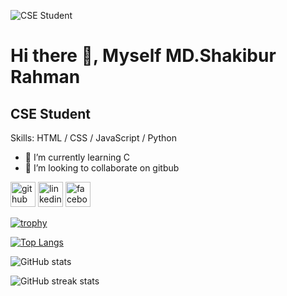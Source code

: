 ![CSE Student](https://media.licdn.com/dms/image/v2/D4E16AQEH1olRWUvthA/profile-displaybackgroundimage-shrink_350_1400/B4EZYGsU5kGgAY-/0/1743869008346?e=1749081600&v=beta&t=DDdou2eHsxy5gfrpTW_M8_b29ETrXrwZcg6mmRMiOfs)

# Hi there 👋, Myself MD.Shakibur Rahman
## CSE Student

Skills: HTML / CSS / JavaScript / Python

- 🌱 I’m currently learning C 
- 👯 I’m looking to collaborate on gitbub 


[<img src='https://cdn.jsdelivr.net/npm/simple-icons@3.0.1/icons/github.svg' alt='github' height='40'>](https://github.com/rahmanshakibur)  [<img src='https://cdn.jsdelivr.net/npm/simple-icons@3.0.1/icons/linkedin.svg' alt='linkedin' height='40'>](https://www.linkedin.com/in/rahmansakibur/)  [<img src='https://cdn.jsdelivr.net/npm/simple-icons@3.0.1/icons/facebook.svg' alt='facebook' height='40'>](https://www.facebook.com/rahman.sakibur)  

[![trophy](https://github-profile-trophy.vercel.app/?username=rahmanshakibur)](https://github.com/ryo-ma/github-profile-trophy)

[![Top Langs](https://github-readme-stats.vercel.app/api/top-langs/?username=rahmanshakibur)](https://github.com/anuraghazra/github-readme-stats)

![GitHub stats](https://github-readme-stats.vercel.app/api?username=rahmanshakibur&show_icons=true)  

![GitHub streak stats](https://streak-stats.demolab.com/?user=rahmanshakibur)  

